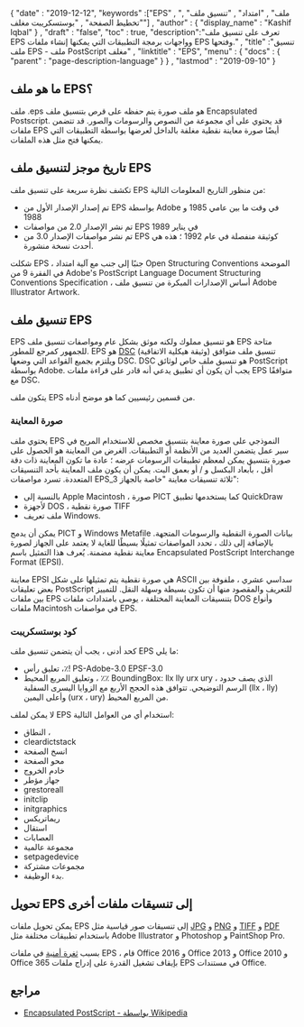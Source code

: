 {
  "date" : "2019-12-12",
  "keywords" :["EPS" , "ملف" , "امتداد" , "تنسيق ملف" , "تخطيط الصفحة" , "بوستسكريبت مغلف"] ,
  "author" : {
    "display_name" : "Kashif Iqbal"
} ,
  "draft" : "false",
  "toc" : true,
  "description":"تعرف على تنسيق ملف EPS وواجهات برمجة التطبيقات التي يمكنها إنشاء ملفات EPS وفتحها." ,
  "title" :"تنسيق ملف EPS - ملف PostScript مغلف" ,
  "linktitle" : "EPS",
  "menu" : {
    "docs" : {
      "parent" : "page-description-language"
}
} ,
  "lastmod" : "2019-09-10"
}

## ما هو ملف EPS؟

ملف .eps هو ملف صورة يتم حفظه على قرص بتنسيق ملف Encapsulated Postscript. قد يحتوي على أي مجموعة من النصوص والرسومات والصور. قد تتضمن ملفات EPS أيضًا صورة معاينة نقطية مغلفة بالداخل لعرضها بواسطة التطبيقات التي يمكنها فتح مثل هذه الملفات.

## تاريخ موجز لتنسيق ملف EPS

تكشف نظرة سريعة على تنسيق ملف EPS من منظور التاريخ المعلومات التالية:

* تم إصدار الإصدار الأول من EPS بواسطة Adobe في وقت ما بين عامي 1985 و 1988
* تم نشر الإصدار 2.0 من مواصفات EPS في يناير 1989
* تم نشر مواصفات الإصدار 3.0 من EPS كوثيقة منفصلة في عام 1992 ؛ هذه هي أحدث نسخة منشورة.

شكلت EPS ، جنبًا إلى جنب مع آلية امتداد Open Structuring Conventions الموضحة في الفقرة 9 من Adobe's PostScript Language Document Structuring Conventions Specification ، أساس الإصدارات المبكرة من تنسيق ملف Adobe Illustrator Artwork.

## تنسيق ملف EPS

EPS هو تنسيق مملوك ولكنه موثق بشكل عام ومواصفات تنسيق ملف EPS متاحة للجمهور كمرجع للمطور. EPS هو [DSC](https://en.wikipedia.org/wiki/Document_Structuring_Conventions) (وثيقة هيكلية الاتفاقية) تنسيق ملف متوافق ويلتزم بجميع القواعد التي وضعها DSC. DSC هو تنسيق ملف خاص لوثائق PostScript بواسطة Adobe. يجب أن يكون أي تطبيق يدعي أنه قادر على قراءة ملفات EPS متوافقًا مع DSC.

يتكون ملف EPS من قسمين رئيسيين كما هو موضح أدناه.

### صورة المعاينة ###

يحتوي ملف EPS النموذجي على صورة معاينة بتنسيق مخصص للاستخدام المريح في سير عمل يتضمن العديد من الأنظمة أو التطبيقات. الغرض من المعاينة هو الحصول على صورة بتنسيق يمكن لمعظم تطبيقات الرسومات عرضه ؛ عادة ما تكون المعاينة ذات دقة أقل ، بأبعاد البكسل و / أو بعمق البت. يمكن أن يكون ملف المعاينة بأحد التنسيقات المتعددة. تسرد مواصفات EPS_3 ثلاثة تنسيقات معاينة "خاصة بالجهاز":

* بالنسبة إلى Apple Macintosh ، صورة PICT كما يستخدمها تطبيق QuickDraw
* لأجهزة DOS ، صورة نقطية TIFF
* ملف تعريف Windows.

يمكن أن يدمج PICT و Windows Metafile بيانات الصورة النقطية والرسومات المتجهة. بالإضافة إلى ذلك ، تحدد المواصفات تمثيلًا بسيطًا للغاية لا يعتمد على الجهاز لصورة معاينة نقطية مضمنة. يُعرف هذا التمثيل باسم Encapsulated PostScript Interchange Format (EPSI).

معاينة EPSI هي صورة نقطية يتم تمثيلها على شكل ASCII سداسي عشري ، ملفوفة بين بعض تعليقات PostScript للتعريف والمقصود منها أن تكون بسيطة وسهلة النقل. للتمييز بين ملفات EPS بتنسيقات المعاينة المختلفة ، يوصى بامتدادات ملفات DOS وأنواع ملفات Macintosh في مواصفات EPS.

### كود بوستسكريبت

كحد أدنى ، يجب أن يتضمن تنسيق ملف EPS ما يلي:

* تعليق رأس ،٪! PS-Adobe-3.0 EPSF-3.0
* وتعليق المربع المحيط ، ٪٪ BoundingBox: llx lly urx ury ، الذي يصف حدود الرسم التوضيحي. تتوافق هذه الحجج الأربع مع الزوايا اليسرى السفلية (llx ، lly) وأعلى اليمين (urx ، ury) من المربع المحيط.

لا يمكن لملف EPS استخدام أي من العوامل التالية:

* النطاق ،
* cleardictstack
* انسخ الصفحة
* محو الصفحة
* خادم الخروج
* جهاز مؤطر
* grestoreall
* initclip
* initgraphics
* ريماتريكس
* استقال
* العصابات
* مجموعة عالمية
* setpagedevice
* مجموعات مشتركة
* بدء الوظيفة.

## تحويل EPS إلى تنسيقات ملفات أخرى

يمكن تحويل ملفات EPS إلى تنسيقات صور قياسية مثل [JPG](/ar/image/jpeg/) و [PNG](/ar/image/png/) و [TIFF](/ar/image/tiff/) و [PDF](/ar/pdf/) باستخدام تطبيقات مختلفة مثل Adobe Illustrator و Photoshop و PaintShop Pro.

بسبب [ثغرة أمنية](https://support.microsoft.com/en-us/office/support-for-eps-images-has-been-turned-off-in-office-a069d664-4bcf-415e-a1b5-cbb0c334a840) في ملفات EPS ، قام Office 2016 و Office 2013 و Office 2010 و Office 365 بإيقاف تشغيل القدرة على إدراج ملفات EPS في مستندات Office.

## مراجع

* [Encapsulated PostScript - بواسطة Wikipedia](https://en.wikipedia.org/wiki/Encapsulated_PostScript)

